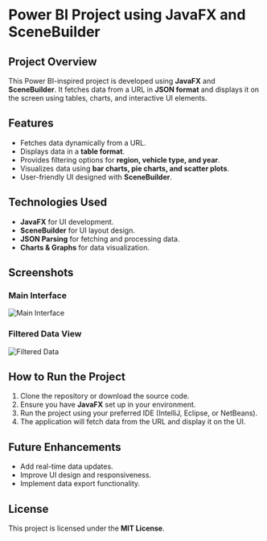 # Power BI Project using JavaFX and SceneBuilder

## Project Overview
This Power BI-inspired project is developed using **JavaFX** and **SceneBuilder**. It fetches data from a URL in **JSON format** and displays it on the screen using tables, charts, and interactive UI elements.

## Features
- Fetches data dynamically from a URL.
- Displays data in a **table format**.
- Provides filtering options for **region, vehicle type, and year**.
- Visualizes data using **bar charts, pie charts, and scatter plots**.
- User-friendly UI designed with **SceneBuilder**.

## Technologies Used
- **JavaFX** for UI development.
- **SceneBuilder** for UI layout design.
- **JSON Parsing** for fetching and processing data.
- **Charts & Graphs** for data visualization.

## Screenshots
### Main Interface
![Main Interface](./Screenshot%202025-02-13%20214324.png)

### Filtered Data View
![Filtered Data](./Screenshot%202025-02-13%20214403.png)

## How to Run the Project
1. Clone the repository or download the source code.
2. Ensure you have **JavaFX** set up in your environment.
3. Run the project using your preferred IDE (IntelliJ, Eclipse, or NetBeans).
4. The application will fetch data from the URL and display it on the UI.

## Future Enhancements
- Add real-time data updates.
- Improve UI design and responsiveness.
- Implement data export functionality.


## License
This project is licensed under the **MIT License**.

